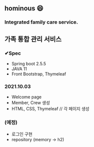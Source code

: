 ## hominous 😄
### Integrated family care service.
## 가족 통합 관리 서비스
### ✔︎Spec
- Spring boot 2.5.5
- JAVA 11
- Front Bootstrap, Thymeleaf


### 2021.10.03
- Welcome page
- Member, Crew 생성
- HTML, CSS, Thymeleaf // 각 페이지 생성

### (예정)
- 로그인 구현
- repository (memory → h2)
